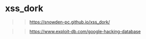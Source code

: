 # xss_dork

>> https://snowden-pc.github.io/xss_dork/

>> https://www.exploit-db.com/google-hacking-database

